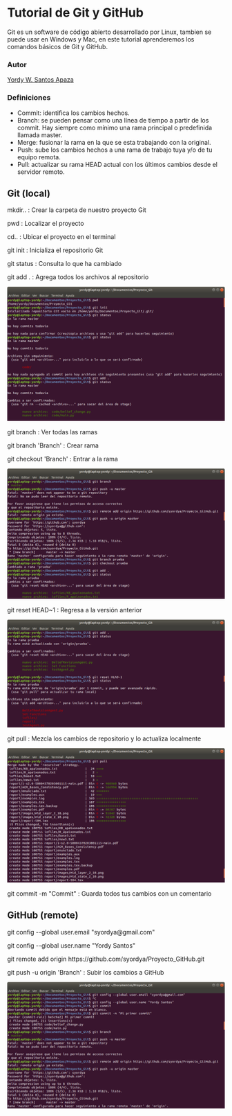 # Tutorial de Git y GitHub
Git es un software de código abierto desarrollado por Linux, tambien se puede usar en Windows y Mac, en este tutorial aprenderemos los comandos básicos de Git y GitHub.

### Autor
[Yordy W. Santos Apaza](https://github.com/syordya)

### Definiciones
* Commit: identifica los cambios hechos.
* Branch: se pueden pensar como una línea de tiempo a partir de los commit. Hay siempre como mínimo una rama principal o predefinida llamada master.
* Merge: fusionar la rama en la que se esta trabajando con la original.
* Push: sube los cambios hechos a una rama de trabajo tuya y/o de tu equipo remota.
* Pull: actualizar su rama HEAD actual con los últimos cambios desde el servidor remoto.

## Git (local)
<p>mkdir.. : Crear la carpeta de nuestro proyecto Git
<p>pwd : Localizar el proyecto
<p>cd.. : Ubicar el proyecto en el terminal
<p>git init : Inicializa el repositorio Git
<p>git status : Consulta lo que ha cambiado
<p>git add . : Agrega todos los archivos al repositorio

![img](images/1c.png)

<p>git branch : Ver todas las ramas
<p>git branch 'Branch' : Crear rama
<p>git checkout 'Branch' : Entrar a la rama

![img](images/2c.png)

<p>git reset HEAD~1 : Regresa a la versión anterior

![img](images/3c.png)

<p>git pull : Mezcla los cambios de repositorio y lo actualiza localmente

![img](images/4c.png)

<p>git commit -m "Commit" : Guarda todos tus cambios con un comentario

## GitHub (remote)
<p>git config --global user.email "syordya@gmail.com"
<p>git config --global user.name "Yordy Santos"
<p>git remote add origin https://github.com/syordya/Proyecto_GitHub.git
<p>git push -u origin 'Branch' : Subir los cambios a GitHub

![img](images/5c.png)
